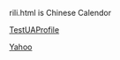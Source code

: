 rili.html is Chinese Calendor


[TestUAProfile](rtsp://redwinner.cn:80/TestUaProfile.sdp "good") 

<a href="http://redwinner.cn:80/TestUaProfile.sdp" title="Yahoo Search">Yahoo</a>
